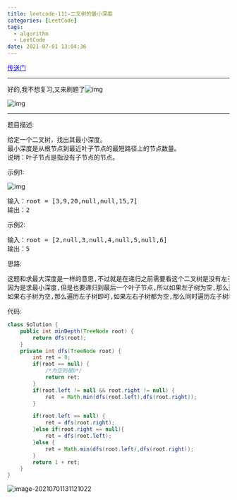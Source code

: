```yaml
---
title: leetcode-111-二叉树的最小深度
categories: [LeetCode]
tags:
  - algorithm
  - LeetCode
date: 2021-07-01 13:04:36
---
```


[<font color='blue'>传送门</font>](https://leetcode-cn.com/problems/minimum-depth-of-binary-tree/submissions/)

<hr/>

好的,我不想复习,又来刷题了![img](https://gitee.com/cao_ziqiang/img/raw/master/20210701130631.jpg)

![img](https://gitee.com/cao_ziqiang/img/raw/master/20210701130644.jpg)

<hr/>

题目描述:

<pre>
给定一个二叉树，找出其最小深度。
最小深度是从根节点到最近叶子节点的最短路径上的节点数量。
说明：叶子节点是指没有子节点的节点。
</pre>

示例1:

![img](https://gitee.com/cao_ziqiang/img/raw/master/20210701130806.jpeg)

<pre>
输入：root = [3,9,20,null,null,15,7]
输出：2
</pre>

示例2:

<pre>
输入：root = [2,null,3,null,4,null,5,null,6]
输出：5
</pre>

思路:

<pre>
这题和求最大深度是一样的意思,不过就是在递归之前需要看这个二叉树是没有左子树还是没有右子树
因为是求最小深度,但是也要递归到最后一个叶子节点,所以如果左子树为空,那么遍历右子树即可
如果右子树为空,那么遍历左子树即可,如果左右子树都为空,那么同时遍历左子树和右子树,取更小的那个即可
</pre>

代码:

```java
class Solution {
    public int minDepth(TreeNode root) {
        return dfs(root);
    }
    private int dfs(TreeNode root) {
        int ret = 0;
        if(root == null) {
            /*为空则是0*/
            return ret;
        }
        if(root.left != null && root.right != null) {
            ret  = Math.min(dfs(root.left),dfs(root.right));
        }

        if(root.left == null) {
            ret = dfs(root.right);
        }else if(root.right == null){
            ret = dfs(root.left);
        }else {
            ret = Math.min(dfs(root.left),dfs(root.right));
        }
        return 1 + ret;
    }
}
```

![image-20210701131121022](https://gitee.com/cao_ziqiang/img/raw/master/20210701131121.png)

